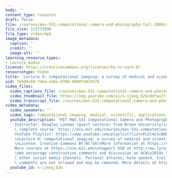 ```yaml
---
body: ''
content_type: resource
draft: false
file: /courses/mas-531-computational-camera-and-photography-fall-2009/mitmas_531f09_lec09_1_360p_16_9.mp4
file_size: 125772898
file_type: video/mp4
image_metadata:
  caption: ''
  credit: ''
  image-alt: ''
learning_resource_types:
- Lecture Audio
license: https://creativecommons.org/licenses/by-nc-sa/4.0/
resourcetype: Video
title: 'Lecture 9: Computational imaging: a survey of medical and scientific applications'
uid: 7e5d0c60-7dea-4a6e-8788-09b07a9c937b
video_files:
  video_captions_file: /courses/mas-531-computational-camera-and-photography-fall-2009/1RPfq0KaZVkuhHcq-ZJMfwhpus7oHPzzY_transcript.webvtt
  video_thumbnail_file: https://img.youtube.com/vi/x-ijexq_D2U/default.jpg
  video_transcript_file: /courses/mas-531-computational-camera-and-photography-fall-2009/1RPfq0KaZVkuhHcq-ZJMfwhpus7oHPzzY_transcript.pdf
video_metadata:
  video_speakers: ''
  video_tags: Computational imaging, medical, scientific, applications
  youtube_description: "MIT MAS.531 Computational Camera and Photography, Fall 2009\n\
    Instructor: Douglas Lanman (guest lecturer from Brown University)\n\nView the\
    \ complete course: https://ocw.mit.edu/courses/mas-531-computational-camera-and-photography-fall-2009/\n\
    YouTube Playlist: https://www.youtube.com/playlist?list=PLUl4u3cNGP61pwA6paIRZ30q1sjLE8b6c\n\
    \nLecture 9: Computational imaging: a survey of medical and scientific applications\n\
    \nLicense: Creative Commons BY-NC-SA\nMore information at https://ocw.mit.edu/terms\n\
    More courses at https://ocw.mit.edu\nSupport OCW at http://ow.ly/a1If50zVRlQ\n\
    \nWe encourage constructive comments and discussion on OCW\u2019s YouTube and\
    \ other social media channels. Personal attacks, hate speech, trolling, and inappropriate\
    \ comments are not allowed and may be removed. More details at https://ocw.mit.edu/comments."
  youtube_id: x-ijexq_D2U
---
```

